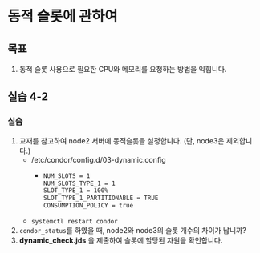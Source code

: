 # 동적 슬롯에 관하여 

## 목표
1. 동적 슬롯 사용으로 필요한 CPU와 메모리를 요청하는 방법을 익힙니다.

## 실습 4-2
### 실습
1. 교재를 참고하여 node2 서버에 동적슬롯을 설정합니다. (단, node3은 제외합니다.)
   * /etc/condor/config.d/03-dynamic.config
      * ```bash
        NUM_SLOTS = 1
        NUM_SLOTS_TYPE_1 = 1
        SLOT_TYPE_1 = 100%
        SLOT_TYPE_1_PARTITIONABLE = TRUE
        CONSUMPTION_POLICY = true
        ```
    * ```systemctl restart condor```
1. ```condor_status```를 하였을 때, node2와 node3의 슬롯 개수의 차이가 납니까?
1. **dynamic_check.jds** 을 제출하여 슬롯에 할당된 자원을 확인합니다.



